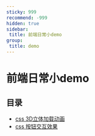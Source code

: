 ```yaml
---
sticky: 999
recommend: -999
hidden: true
sidebar:
 title: 前端日常小demo
group:
 title: demo
---
```


# 前端日常小demo

## 目录
* [css 3D立体加载动画](./3dcube_loading.md)
* [css 按钮交互效果](./css-button.md)